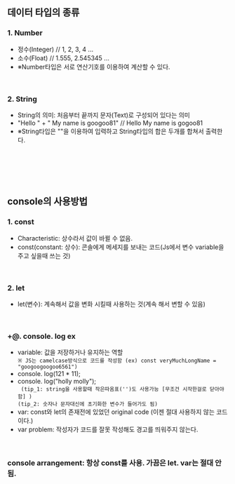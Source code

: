 ## 데이터 타입의 종류

### 1. Number
- 정수(Integer) // 1, 2, 3, 4 ...
- 소수(Float) // 1.555, 2.545345 ...
- ※Number타입은 서로 연산기호를 이용하여 계산할 수 있다.
<br>

### 2. String
- String의 의미: 처음부터 끝까지 문자(Text)로 구성되어 있다는 의미
- "Hello " + " My name is googoo81" // Hello My name is gogoo81
- ※String타입은 ""을 이용하여 입력하고 String타입의 합은 두개를 합쳐서 출력한다.
<br><br><br><br><br><br>

## console의 사용방법

### 1. const
- Characteristic: 상수라서 값이 바뀔 수 없음.
- const(constant: 상수): 콘솔에게 메세지를 보내는 코드(Js에서 변수 variable을 주고 싶을때 쓰는 것)
<br>

### 2. let
- let(변수): 계속해서 값을 변화 시킬때 사용하는 것(계속 해서 변할 수 있음)
<br>

### +@. console. log ex
- variable: 값을 저장하거나 유지하는 역할 <br>
``` ※ JS는 camelcase방식으로 코드를 작성함 (ex) const veryMuchLongName = "googoogoogoo6561") ```
- console. log(121 * 11);
- console. log("holly molly"); <br>
``` (tip_1: string을 사용할때 작은따옴표('')도 사용가능 [무조건 시작한걸로 닫아야함] )``` <br>
``` (tip_2: 숫자나 문자대신에 초기화한 변수가 들어가도 됨) ```
- var: const와 let의 존재전에 있었던 original code (이젠 절대 사용하지 않는 코드이다.)
- var problem: 작성자가 코드를 잘못 작성해도 경고를 띄워주지 않는다.
<br>

### console arrangement: 항상 const를 사용. 가끔은 let. var는 절대 안됨. 
<br>
